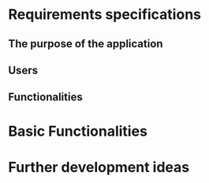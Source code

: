 # Requirements specifications

## The purpose of the application

## Users

## Functionalities

#   Basic Functionalities

#   Further development ideas	
